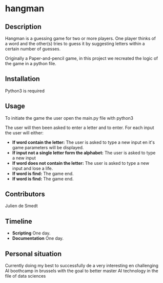 # hangman

## Description

Hangman is a guessing game for two or more players. One player thinks of a word and the other(s) tries to guess it by suggesting letters within a certain number of guesses. 

Originally a Paper-and-pencil game, in this project we recreated the logic of the game in a python file.
## Installation
Python3 is required

## Usage
To initiate the game the user open the main.py file with python3

The user will then been asked to enter a letter and to enter.
For each input the user will either:
* **If word contain the letter:** The user is asked to type a new input en it's game parameters will be displayed.
* **If input not a single letter form the alphabet:** The user is asked to type a new input
* **If word does not contain the letter:** The user is asked to type a new input and lose a life.
* **If word is find:** The game end.
* **If word is find:** The game end.

## Contributors
Julien de Smedt

## Timeline
* **Scripting** One day.
* **Documentation** One day.
## Personal situation

Currently doing my best to successfully de a very interesting en challenging AI boothcamp in brussels with the goal to better master AI technology in the file of data sciences 
